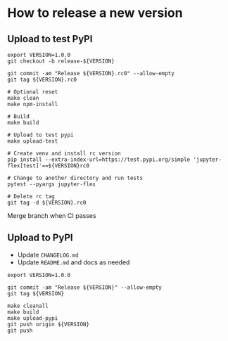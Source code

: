 # How to release a new version

## Upload to test PyPI

```
export VERSION=1.0.0
git checkout -b release-${VERSION}

git commit -am "Release ${VERSION}.rc0" --allow-empty
git tag ${VERSION}.rc0

# Optional reset
make clean
make npm-install

# Build
make build

# Upload to test pypi
make upload-test

# Create venv and install rc version
pip install --extra-index-url=https://test.pypi.org/simple 'jupyter-flex[test]'==${VERSION}rc0

# Change to another directory and run tests
pytest --pyargs jupyter-flex

# Delete rc tag
git tag -d ${VERSION}.rc0
```

Merge branch when CI passes

## Upload to PyPI

-   Update `CHANGELOG.md`
-   Update `README.md` and docs as needed

```
export VERSION=1.0.0

git commit -am "Release ${VERSION}" --allow-empty
git tag ${VERSION}

make cleanall
make build
make upload-pypi
git push origin ${VERSION}
git push
```
